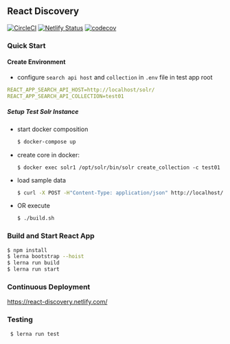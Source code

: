 ## React Discovery
[![CircleCI](https://circleci.com/gh/ubl-chj/react-discovery.svg?style=shield)](https://circleci.com/gh/ubl-chj/react-discovery)
[![Netlify Status](https://api.netlify.com/api/v1/badges/c5727bf2-2ed5-42f7-a8c1-274871f0c3ea/deploy-status)](https://app.netlify.com/sites/react-discovery/deploys)
[![codecov](https://codecov.io/gh/ubl-chj/react-discovery/branch/master/graph/badge.svg)](https://codecov.io/gh/ubl-chj/react-discovery)

### Quick Start

#### Create Environment
- configure `search api host` and `collection` in `.env` file in test app root
```yaml
REACT_APP_SEARCH_API_HOST=http://localhost/solr/
REACT_APP_SEARCH_API_COLLECTION=test01
```
##### Setup Test Solr Instance
- start docker composition 
    ```bash
    $ docker-compose up
    ```
- create core in docker:
    ```
    $ docker exec solr1 /opt/solr/bin/solr create_collection -c test01
    ```
- load sample data
    ```bash
    $ curl -X POST -H"Content-Type: application/json" http://localhost/solr/test01/update/json?commit=true --data-binary @test-data/solr-test-data.json
    ```
- OR execute 
    ```bash
    $ ./build.sh
    ```
    
### Build and Start React App
 ```bash
 $ npm install
 $ lerna bootstrap --hoist
 $ lerna run build
 $ lerna run start
```

### Continuous Deployment
https://react-discovery.netlify.com/

### Testing
```bash
 $ lerna run test
```
